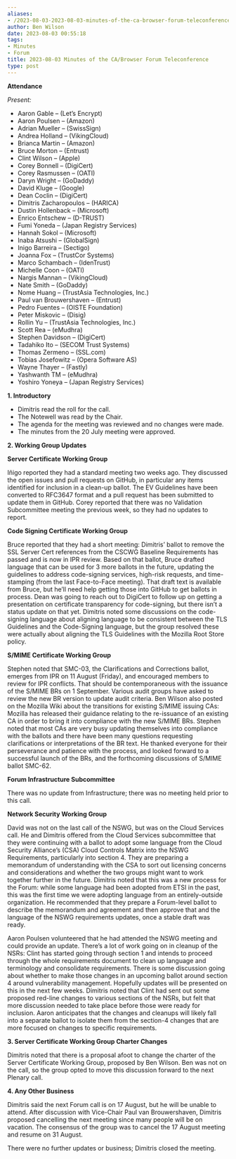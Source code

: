 ```yaml
---
aliases:
- /2023-08-03-2023-08-03-minutes-of-the-ca-browser-forum-teleconference/
author: Ben Wilson
date: 2023-08-03 00:55:18
tags:
- Minutes
- Forum
title: 2023-08-03 Minutes of the CA/Browser Forum Teleconference
type: post
---
```


**Attendance**

*Present:*

- Aaron Gable – (Let’s Encrypt)
- Aaron Poulsen – (Amazon)
- Adrian Mueller – (SwissSign)
- Andrea Holland – (VikingCloud)
- Brianca Martin – (Amazon)
- Bruce Morton – (Entrust)
- Clint Wilson – (Apple)
- Corey Bonnell – (DigiCert)
- Corey Rasmussen – (OATI)
- Daryn Wright – (GoDaddy)
- David Kluge – (Google)
- Dean Coclin – (DigiCert)
- Dimitris Zacharopoulos – (HARICA)
- Dustin Hollenback – (Microsoft)
- Enrico Entschew – (D-TRUST)
- Fumi Yoneda – (Japan Registry Services)
- Hannah Sokol – (Microsoft)
- Inaba Atsushi – (GlobalSign)
- Inigo Barreira – (Sectigo)
- Joanna Fox – (TrustCor Systems)
- Marco Schambach – (IdenTrust)
- Michelle Coon – (OATI)
- Nargis Mannan – (VikingCloud)
- Nate Smith – (GoDaddy)
- Nome Huang – (TrustAsia Technologies, Inc.)
- Paul van Brouwershaven – (Entrust)
- Pedro Fuentes – (OISTE Foundation)
- Peter Miskovic – (Disig)
- Rollin Yu – (TrustAsia Technologies, Inc.)
- Scott Rea – (eMudhra)
- Stephen Davidson – (DigiCert)
- Tadahiko Ito – (SECOM Trust Systems)
- Thomas Zermeno – (SSL.com)
- Tobias Josefowitz – (Opera Software AS)
- Wayne Thayer – (Fastly)
- Yashwanth TM – (eMudhra)
- Yoshiro Yoneya – (Japan Registry Services)

**1. Introductory**

- Dimitris read the roll for the call.
- The Notewell was read by the Chair.
- The agenda for the meeting was reviewed and no changes were made.
- The minutes from the 20 July meeting were approved.

**2. Working Group Updates**

**Server Certificate Working Group**

Iñigo reported they had a standard meeting two weeks ago. They discussed the open issues and pull requests on GitHub, in particular any items identified for inclusion in a clean-up ballot. The EV Guidelines have been converted to RFC3647 format and a pull request has been submitted to update them in GitHub. Corey reported that there was no Validation Subcommittee meeting the previous week, so they had no updates to report.

**Code Signing Certificate Working Group**

Bruce reported that they had a short meeting: Dimitris’ ballot to remove the SSL Server Cert references from the CSCWG Baseline Requirements has passed and is now in IPR review. Based on that ballot, Bruce drafted language that can be used for 3 more ballots in the future, updating the guidelines to address code-signing services, high-risk requests, and time-stamping (from the last Face-to-Face meeting). That draft text is available from Bruce, but he’ll need help getting those into GitHub to get ballots in process. Dean was going to reach out to DigiCert to follow up on getting a presentation on certificate transparency for code-signing, but there isn’t a status update on that yet. Dimitris noted some discussions on the code-signing language about aligning language to be consistent between the TLS Guidelines and the Code-Signing language, but the group resolved these were actually about aligning the TLS Guidelines with the Mozilla Root Store policy.

**S/MIME Certificate Working Group**

Stephen noted that SMC-03, the Clarifications and Corrections ballot, emerges from IPR on 11 August (Friday), and encouraged members to review for IPR conflicts. That should be contemporaneous with the issuance of the S/MIME BRs on 1 September. Various audit groups have asked to review the new BR version to update audit criteria. Ben Wilson also posted on the Mozilla Wiki about the transitions for existing S/MIME issuing CAs: Mozilla has released their guidance relating to the re-issuance of an existing CA in order to bring it into compliance with the new S/MIME BRs. Stephen noted that most CAs are very busy updating themselves into compliance with the ballots and there have been many questions requesting clarifications or interpretations of the BR text. He thanked everyone for their perseverance and patience with the process, and looked forward to a successful launch of the BRs, and the forthcoming discussions of S/MIME ballot SMC-62.

**Forum Infrastructure Subcommittee**

There was no update from Infrastructure; there was no meeting held prior to this call.

**Network Security Working Group**

David was not on the last call of the NSWG, but was on the Cloud Services call. He and Dimitris offered from the Cloud Services subcommittee that they were continuing with a ballot to adopt some language from the Cloud Security Alliance’s (CSA) Cloud Controls Matrix into the NSWG Requirements, particularly into section 4. They are preparing a memorandum of understanding with the CSA to sort out licensing concerns and considerations and whether the two groups might want to work together further in the future. Dimitris noted that this was a new process for the Forum: while some language had been adopted from ETSI in the past, this was the first time we were adopting language from an entirely-outside organization. He recommended that they prepare a Forum-level ballot to describe the memorandum and agreement and then approve that and the language of the NSWG requirements updates, once a stable draft was ready.

Aaron Poulsen volunteered that he had attended the NSWG meeting and could provide an update. There’s a lot of work going on in cleanup of the NSRs: Clint has started going through section 1 and intends to proceed through the whole requirements document to clean up language and terminology and consolidate requirements. There is some discussion going about whether to make those changes in an upcoming ballot around section 4 around vulnerability management. Hopefully updates will be presented on this in the next few weeks. Dimitris noted that Clint had sent out some proposed red-line changes to various sections of the NSRs, but felt that more discussion needed to take place before those were ready for inclusion. Aaron anticipates that the changes and cleanups will likely fall into a separate ballot to isolate them from the section-4 changes that are more focused on changes to specific requirements.

**3. Server Certificate Working Group Charter Changes**

Dimitris noted that there is a proposal afoot to change the charter of the Server Certificate Working Group, proposed by Ben Wilson. Ben was not on the call, so the group opted to move this discussion forward to the next Plenary call.

**4. Any Other Business**

Dimitris said the next Forum call is on 17 August, but he will be unable to attend. After discussion with Vice-Chair Paul van Brouwershaven, Dimitris proposed cancelling the next meeting since many people will be on vacation. The consensus of the group was to cancel the 17 August meeting and resume on 31 August.

There were no further updates or business; Dimitris closed the meeting.